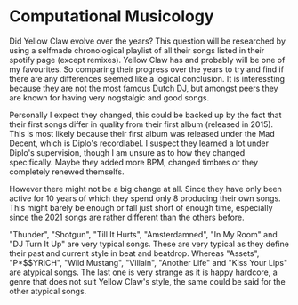 # Computational Musicology

Did Yellow Claw evolve over the years? This question will be researched by using a selfmade chronological playlist of all their songs listed in their spotify page (except remixes). Yellow Claw has and probably will be one of my favourites. So comparing their progress over the years to try and find if there are any differences seemed like a logical conclusion. It is interessting because they are not the most famous Dutch DJ, but amongst peers they are known for having very nogstalgic and good songs.

Personally I expect they changed, this could be backed up by the fact that their first songs differ in quality from their first album (released in 2015). This is most likely because their first album was released under the Mad Decent, which is Diplo's recordlabel. I suspect they learned a lot under Diplo's supervision, though I am unsure as to how they changed specifically. Maybe they added more BPM, changed timbres or they completely renewed themselfs.

However there might not be a big change at all. Since they have only been active for 10 years of which they spend only 8 producing their own songs. This might barely be enough or fall just short of enough time, especially since the 2021 songs are rather different than the others before. 

"Thunder", "Shotgun", "Till It Hurts", "Amsterdamned", "In My Room" and "DJ Turn It Up" are very typical songs. These are very typical as they define their past and current style in beat and beatdrop. Whereas "Assets", "P*$$YRICH", "Wild Mustang", "Villain", "Another Life" and "Kiss Your Lips" are atypical songs. The last one is very strange as it is happy hardcore, a genre that does not suit Yellow Claw's style, the same could be said for the other atypical songs.
